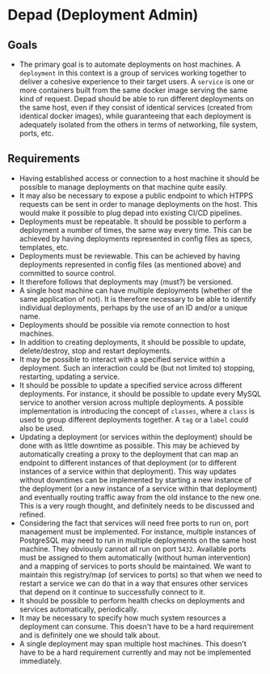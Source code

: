 # Depad (Deployment Admin)

## Goals

- The primary goal is to automate deployments on host machines. A `deployment` in this context is a group of services working together to deliver a cohesive experience to their target users. A `service` is one or more containers built from the same docker image serving the same kind of request. Depad should be able to run different deployments on the same host, even if they consist of identical services (created from identical docker images), while guaranteeing that each deployment is adequately isolated from the others in terms of networking, file system, ports, etc.

## Requirements

- Having established access or connection to a host machine it should be possible to manage deployments on that machine quite easily.
- It may also be necessary to expose a public endpoint to which HTPPS requests can be sent in order to manage deployments on the host. This would make it possible to plug depad into existing CI/CD pipelines.
- Deployments must be repeatable. It should be possible to perform a deployment a number of times, the same way every time. This can be achieved by having deployments represented in config files as specs, templates, etc.
- Deployments must be reviewable. This can be achieved by having deployments represented in config files (as mentioned above) and committed to source control.
- It therefore follows that deployments may (must?) be versioned.
- A single host machine can have multiple deployments (whether of the same application of not). It is therefore necessary to be able to identify individual deployments, perhaps by the use of an ID and/or a unique name.
- Deployments should be possible via remote connection to host machines.
- In addition to creating deployments, it should be possible to update, delete/destroy, stop and restart deployments.
- It may be possible to interact with a specified service within a deployment. Such an interaction could be (but not limited to) stopping, restarting, updating a service.
- It should be possible to update a specified service across different deployments. For instance, it should be possible to update every MySQL service to another version across multiple deployments. A possible implementation is introducing the concept of `classes`, where a `class` is used to group different deployments together. A `tag` or a `label` could also be used.
- Updating a deployment (or services within the deployment) should be done with as little downtime as possible. This may be achieved by automatically creating a proxy to the deployment that can map an endpoint to different instances of that deployment (or to different instances of a service within that deployment). This way updates without downtimes can be implemented by starting a new instance of the deployment (or a new instance of a service within that deployment) and eventually routing traffic away from the old instance to the new one. This is a very rough thought, and definitely needs to be discussed and refined.
- Considering the fact that services will need free ports to run on, port management must be implemented. For instance, multiple instances of PostgreSQL may need to run in multiple deployments on the same host machine. They obviously cannot all run on port `5432`. Available ports must be assigned to them automatically (without human intervention) and a mapping of services to ports should be maintained. We want to maintain this registry/map (of services to ports) so that when we need to restart a service we can do that in a way that ensures other services that depend on it continue to successfully connect to it.
- It should be possible to perform health checks on deployments and services automatically, periodically.
- It may be necessary to specify how much system resources a deployment can consume. This doesn't have to be a hard requirement and is definitely one we should talk about.
- A single deployment may span multiple host machines. This doesn't have to be a hard requirement currently and may not be implemented immediately.
